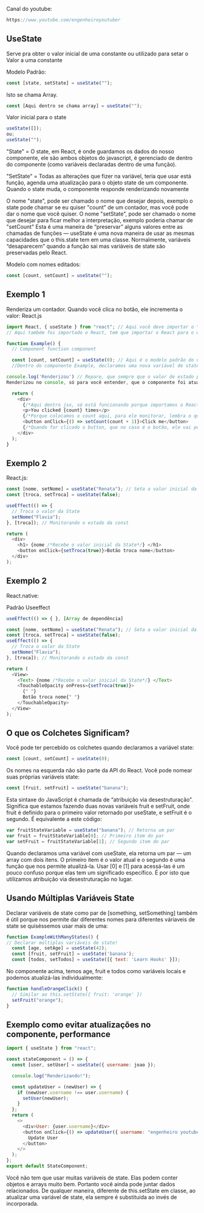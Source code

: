 Canal do youtube:

```js
https://www.youtube.com/engenheiroyoutuber
```

## UseState

Serve pra obter o valor inicial de uma constante ou utilizado para setar o Valor a uma constante

Modelo Padrão:

```js
const [state, setState] = useState("");
```

Isto se chama Array.

```js
const [Aqui dentro se chama array] = useState("");
```

Valor inicial para o state

```js
useState([]);
ou;
useState("");
```

"State" = O state, em React, é onde guardamos os dados do nosso componente, ele são ambos objetos do javascript, é gerenciado de dentro do componente (como variáveis declaradas dentro de uma função).

"SetState" = Todas as alterações que fizer na variável, teria que usar está função, agenda uma atualização para o objeto state de um componente. Quando o state muda, o componente responde renderizando novamente

O nome "state", pode ser chamado o nome que desejar depois, exemplo o state pode chamar se eu quiser "count" de um contador, mas você pode dar o nome que você quiser.
O nome "setState", pode ser chamado o nome que desejar para ficar melhor a interpretação, exemplo poderia chamar de "setCount"
Esta é uma maneira de “preservar” alguns valores entre as chamadas de funções — useState é uma nova maneira de usar as mesmas capacidades que o this.state tem em uma classe. Normalmente, variáveis “desaparecem” quando a função sai mas variáveis de state são preservadas pelo React.

Modelo com nomes editados:

```js
const [count, setCount] = useState("");
```

## Exemplo 1

Renderiza um contador. Quando você clica no botão, ele incrementa o valor:
React.js

```js
import React, { useState } from "react"; // Aqui você deve importar o "useState" para que ele possa funcionar.
// Aqui também foi importado o React, tem que importar o React para o que estiver dentro do componente, no return em div, possa funcionar, que no caso é o jsx, o babel processador do javascript fica responsavel em fazer, funcionar o jsx por baixo dos panos sem menos você notar.

function Example() {
  // Component function component

  const [count, setCount] = useState(0); // Aqui é o modelo padrão do useState só que agora editamos.
  //Dentro do componente Example, declaramos uma nova variável de state chamando o Hook useState. Ele retorna um par de valores, no qual damos nomes. Estamos chamando nossa variável count porque ela mantém o número de cliques no botão. Inicializamos como zero passando 0 como o único argumento do useState. O segundo item retornado é a própria função. Ela nos permite atualizar o count então nomeamos para setCount.

console.log('Renderizou') // Repare, que sempre que o valor de estado precisa ser atualizado, o que React vai fazer vai atualizar o componente, assim vai escrever o
Renderizou no console, só para você entender, que o componente foi atualizado, para teste.

  return (
    <div>
      {/*Aqui dentro jsx, só está funcionando porque importamos o React*/}
      <p>You clicked {count} times</p>
      {/*Porque colocamos o count aqui, para ele monitorar, lembra o que é count, ele é o state, que foi explicado, acima, resumindo ele vai mostrar o que foi guardado, dentro dele, apenas a ultima atualização*/}
      <button onClick={() => setCount(count + 1)}>Click me</button>
      {/*Quando for clicado o button, que no caso é o botão, ele vai pegar o setCount que no caso é o setState lembra, ele vai pegar a atualização que foi feita e vai enviar para o state, que é o count, depois está somando mais um, o que estiver no state, e somar mais um.*/}
    </div>
  );
}
```

## Exemplo 2

React.js:

```js
const [nome, setNome] = useState("Renata"); // Seta o valor inicial da state
const [troca, setTroca] = useState(false);

useEffect(() => {
  // Troca o valor da State
  setNome("Flavia");
}, [troca]); // Monitorando o estado da const

return (
  <div>
    <h1> {nome /*Recebe o valor inicial da State*/} </h1>
    <button onClick={setTroca(true)}>Botão troca nome</button>
  </div>
);
```

## Exemplo 2

React.native:

Padrão Useeffect

```js
useEffect(() => { }, [Array de dependência]
```

```js
const [nome, setNome] = useState("Renata"); // Seta o valor inicial da state
const [troca, setTroca] = useState(false);
useEffect(() => {
  // Troca o valor da State
  setNome("Flavia");
}, [troca]); // Monitorando o estado da const

return (
  <View>
    <Text> {nome /*Recebe o valor inicial da State*/} </Text>
    <TouchableOpacity onPress={setTroca(true)}>
      {" "}
      Botão troca nome{" "}
    </TouchableOpacity>
  </View>
);
```

## O que os Colchetes Significam?

Você pode ter percebido os colchetes quando declaramos a variável state:

```js
const [count, setCount] = useState(0);
```

Os nomes na esquerda não são parte da API do React. Você pode nomear suas próprias variáveis state:

```js
const [fruit, setFruit] = useState("banana");
```

Esta sintaxe do JavaScript é chamada de “atribuição via desestruturação”. Significa que estamos fazendo duas novas variáveis fruit e setFruit, onde fruit é definido para o primeiro valor retornado por useState, e setFruit é o segundo. É equivalente a este código:

```js
var fruitStateVariable = useState("banana"); // Retorna um par
var fruit = fruitStateVariable[0]; // Primeiro item do par
var setFruit = fruitStateVariable[1]; // Segundo item do par
```

Quando declaramos uma variável com useState, ela retorna um par — um array com dois itens. O primeiro item é o valor atual e o segundo é uma função que nos permite atualizá-la. Usar [0] e [1] para acessá-las é um pouco confuso porque elas tem um significado específico. É por isto que utilizamos atribuição via desestruturação no lugar.

## Usando Múltiplas Variáveis State

Declarar variáveis de state como par de [something, setSomething] também é útil porque nos permite dar diferentes nomes para diferentes váriaveis de state se quiséssemos usar mais de uma:

```js
function ExampleWithManyStates() {
// Declarar múltiplas variáveis de state!
  const [age, setAge] = useState(42);
  const [fruit, setFruit] = useState('banana');
  const [todos, setTodos] = useState([{ text: 'Learn Hooks' }]);
```

No componente acima, temos age, fruit e todos como variáveis locais e podemos atualizá-las individualmente:

```js
function handleOrangeClick() {
  // Similar ao this.setState({ fruit: 'orange' })
  setFruit("orange");
}
```

## Exemplo como evitar atualizações no componente, performance

```js
import { useState } from "react";

const stateComponent = () => {
  const [user, setUser] = useState({ username: joao });

  console.log("Renderizando!");

  const updateUser = (newUser) => {
    if (newUser.username !== user.username) {
      setUser(newUser);
    }
  };
  return (
    <>
      <div>User: {user.username}</div>
      <button onClick={() => updateUser({ username: "engenheiro youtuber" })}>
        Update User
      </button>
    </>
  );
};
export default StateComponent;
```

Você não tem que usar muitas variáveis de state. Elas podem conter objetos e arrays muito bem. Portanto você ainda pode juntar dados relacionados. De qualquer maneira, diferente de this.setState em classe, ao atualizar uma variável de state, ela sempre é substituida ao invés de incorporada.
